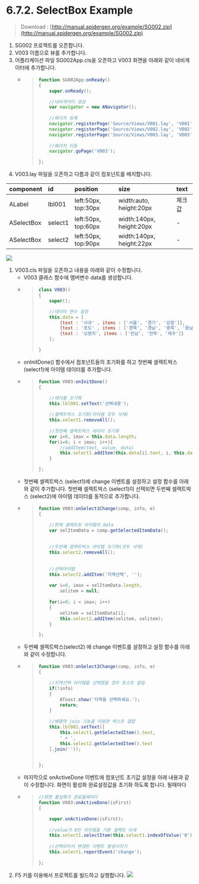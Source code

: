 # 6.7.2. SelectBox Example

> Download : [http://manual.spidergen.org/example/SG002.zip](http://manual.spidergen.org/example/SG002.zip)

1. SG002 프로젝트를 오픈합니다.
2. V003 이름으로 뷰를 추가합니다.
3. 어플리케이션 파일 SG002App.cls을 오픈하고 V003 화면을 아래와 같이 네비게이터에 추가합니다.
   * > ```javascript
     > function SG002App:onReady()
     > {
     >     super.onReady();
     >
     >     //네비게이터 생성
     >     var navigator = new ANavigator();
     >     
     >     //페이지 등록
     >     navigator.registerPage('Source/Views/V001.lay', 'V001');
     >     navigator.registerPage('Source/Views/V002.lay', 'V002');
     >     navigator.registerPage('Source/Views/V003.lay', 'V003');
     >     
     >     //페이지 이동
     >     navigator.goPage('V003');
     >
     > };
     > ```
4. V003.lay 파일을 오픈하고 다름과 같이 컴포넌트를 배치합니다.

| component | id | position | size | text |
| :--- | :--- | :--- | :--- | :--- |
| ALabel | lbl001 | left:50px, top:30px | width:auto, height:20px | 체크값 |
| ASelectBox | select1 | left:50px, top:60px | width:140px, height:20px | - |
| ASelectBox | select2 | left:50px, top:90px | width:140px, height:22px | - |

![](https://github.com/asoosoft/spidergen-guidebook/tree/eeac9656bff5b368e79bf9dad544cae218642e17/assets/selectbox-ex-003.png)

1. V003.cls 파일을 오픈하고 내용을 아래와 같이 수정합니다.
   * V003  클래스 함수에 멤버변수 data를 생성합니다.
   * > ```javascript
     > class V003()
     > {
     >     super();
     >
     >     //데이터 변수 설정
     >     this.data = [
     >         {text : '사과' , items : ['서울', '경기', '강원']},
     >         {text : '포도' , items : ['경북', '경남', '충북', '충남']},
     >         {text : '오렌지', items : ['전남', '전북', '제주']}
     >     ];    
     >
     > }
     > ```
   * onInitDone\(\) 함수에서 컴포넌트들의 초기화를 하고 첫번째 셀렉트박스 \(select1\)에 아이템 데이터를 추가합니다.
   * > ```javascript
     > function V003:onInitDone()
     > {
     >
     >     //레이블 초기화
     >     this.lbl001.setText('선택내용');
     >     
     >     //셀렉트박스 초기화(아이템 모두 삭제)
     >     this.select1.removeAll();    
     >         
     >     //첫번째 셀렉트박스 데이터 초기화    
     >     var i=0, imax = this.data.length;
     >     for(i=0; i < imax; i++){
     >         //addItem(text, value, data)    
     >         this.select1.addItem(this.data[i].text, i, this.data[i].items);
     >     }
     >
     > };
     > ```
   * 첫번째 셀렉트박스 \(select1\)에 change 이벤트를 설정하고 설정 함수를 아래와 같이 추가합니다. 첫번째 셀렉트박스 \(select1\)이 선택되면 두번째 셀렉트박스 \(select2\)에 아이템 데이터를 동적으로 추가합니다.
   * > ```javascript
     > function V003:onSelect1Change(comp, info, e)
     > {
     >
     >     //현재 셀렉트된 아이템의 data
     >     var selItemData = comp.getSelectedItemData();
     >     
     >     
     >     //두번째 셀렉트박스 아이템 초기화(모두 삭제)
     >     this.select2.removeAll(); 
     >     
     >         
     >     //선택아이템
     >     this.select2.addItem('지역선택', '');
     >         
     >     var i=0, imax = selItemData.length, 
     >         selitem = null;
     >     
     >     for(i=0; i < imax; i++)
     >     {
     >         selitem = selItemData[i];
     >         this.select2.addItem(selitem, selitem);
     >     }
     >
     > };
     > ```
   * 두번째 셀렉트박스\(select2\) 에 change 이벤트를 설정하고 설정 함수를 아래와 같이 수정합니다.
   * > ```javascript
     > function V003:onSelect2Change(comp, info, e)
     > {
     >
     >     //지역선택 아이템을 선택했을 경우 토스트 알림
     >     if(!info)
     >     {
     >         AToast.show('지역을 선택하세요.');
     >         return;
     >     }
     >     
     >     //배열의 join 기능을 이용한 텍스트 결합
     >     this.lbl001.setText([
     >         this.select1.getSelectedItem().text,
     >         ' > ',
     >         this.select2.getSelectedItem().text
     >     ].join(''));
     >     
     >
     > };
     > ```
   * 마지막으로 onActiveDone 이벤트에 컴포넌트 초기값 설정을 아래 내용과 같이 수정합니다. 화면이 활성화 완료설정값을 초기화 하도록 합니다. 될때마다
   * > ```javascript
     > //화면 활성화가 완료될때마다
     > function V003:onActiveDone(isFirst)
     > {
     >
     >     super.onActiveDone(isFirst);
     >     
     >     //value가 0인 아이템을 기본 셀렉트 되게
     >     this.select1.selectItem(this.select1.indexOfValue('0'));    
     >     
     >     //선택되어서 변경된 이벤트 발생시키기
     >     this.select1.reportEvent('change');
     >     
     > };
     > ```
2. F5 키를 이용해서 프로젝트를 빌드하고 실행합니다. ![](https://github.com/asoosoft/spidergen-guidebook/tree/eeac9656bff5b368e79bf9dad544cae218642e17/assets/selectbox-ex-005.png)

